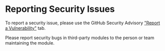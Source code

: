 # Reporting Security Issues

 To report a security issue, please use the GitHub Security Advisory ["Report a Vulnerability"](https://github.com/mgeitz/eqalert/security/advisories/new) tab.
 
 Please report security bugs in third-party modules to the person or team maintaining the module.